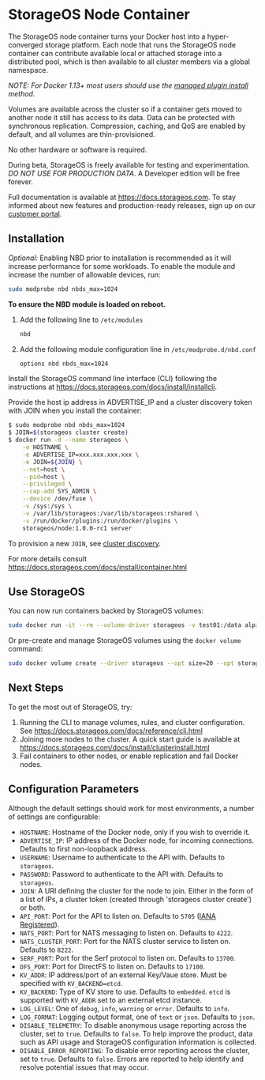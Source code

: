 # StorageOS Node Container

The StorageOS node container turns your Docker host into a hyper-converged storage platform. Each node that runs the StorageOS node container can contribute available local or attached storage into a distributed pool, which is then available to all cluster members via a global namespace.

_NOTE: For Docker 1.13+ most users should use the [managed plugin install](../plugin) method._

Volumes are available across the cluster so if a container gets moved to another node it still has access to its data. Data can be protected with synchronous replication. Compression, caching, and QoS are enabled by default, and all volumes are thin-provisioned.

No other hardware or software is required.

During beta, StorageOS is freely available for testing and experimentation. _DO NOT USE FOR PRODUCTION DATA_. A Developer edition will be free forever.

Full documentation is available at <https://docs.storageos.com>. To stay informed about new features and production-ready releases, sign up on our [customer portal](https://my.storageos.com).

## Installation

_Optional:_ Enabling NBD prior to installation is recommended as it will increase performance for some workloads. To enable the module and increase the number of allowable devices, run:

```bash
sudo modprobe nbd nbds_max=1024
```

**To ensure the NBD module is loaded on reboot.**

1. Add the following line to `/etc/modules`

   ```bash
   nbd
   ```

1. Add the following module configuration line in `/etc/modprobe.d/nbd.conf`

   ```bash
   options nbd nbds_max=1024
   ```

Install the StorageOS command line interface (CLI) following the instructions at <https://docs.storageos.com/docs/install/installcli>.

Provide the host ip address in ADVERTISE_IP and a cluster discovery token with JOIN when you install the container:

```bash
$ sudo modprobe nbd nbds_max=1024
$ JOIN=$(storageos cluster create)
$ docker run -d --name storageos \
    -e HOSTNAME \
    -e ADVERTISE_IP=xxx.xxx.xxx.xxx \
    -e JOIN=${JOIN} \
    --net=host \
    --pid=host \
    --privileged \
    --cap-add SYS_ADMIN \
    --device /dev/fuse \
    -v /sys:/sys \
    -v /var/lib/storageos:/var/lib/storageos:rshared \
    -v /run/docker/plugins:/run/docker/plugins \
    storageos/node:1.0.0-rc1 server
```

To provision a new `JOIN`, see [cluster discovery](http://docs.storageos.com/docs/install/prerequisites/clusterdiscovery).

For more details consult <https://docs.storageos.com/docs/install/container.html>

## Use StorageOS

You can now run containers backed by StorageOS volumes:

```bash
sudo docker run -it --rm --volume-driver storageos -v test01:/data alpine sh -c "echo hello > /data/myfile"
```

Or pre-create and manage StorageOS volumes using the `docker volume` command:

```bash
sudo docker volume create --driver storageos --opt size=20 --opt storageos.com/replicas=2 vol01
```

## Next Steps

To get the most out of StorageOS, try:

1. Running the CLI to manage volumes, rules, and cluster configuration. See <https://docs.storageos.com/docs/reference/cli.html>
1. Joining more nodes to the cluster. A quick start guide is available at <https://docs.storageos.com/docs/install/clusterinstall.html>
1. Fail containers to other nodes, or enable replication and fail Docker nodes.

## Configuration Parameters

Although the default settings should work for most environments, a number of settings are configurable:

* `HOSTNAME`: Hostname of the Docker node, only if you wish to override it.
* `ADVERTISE_IP`: IP address of the Docker node, for incoming connections. Defaults to first non-loopback address.
* `USERNAME`: Username to authenticate to the API with. Defaults to `storageos`.
* `PASSWORD`: Password to authenticate to the API with. Defaults to `storageos`.
* `JOIN`: A URI defining the cluster for the node to join. Either in the form of a list of IPs, a cluster token (created through 'storageos cluster create') or both.
* `API_PORT`: Port for the API to listen on. Defaults to `5705` ([IANA Registered](https://www.iana.org/assignments/service-names-port-numbers/service-names-port-numbers.xhtml?search=5705)).
* `NATS_PORT`: Port for NATS messaging to listen on. Defaults to `4222`.
* `NATS_CLUSTER_PORT`: Port for the NATS cluster service to listen on. Defaults to `8222`.
* `SERF_PORT`: Port for the Serf protocol to listen on. Defaults to `13700`.
* `DFS_PORT`: Port for DirectFS to listen on. Defaults to `17100`.
* `KV_ADDR`: IP address/port of an external Key/Vaue store.  Must be specified with `KV_BACKEND=etcd`.
* `KV_BACKEND`: Type of KV store to use. Defaults to `embedded`. `etcd` is supported with `KV_ADDR` set to an external etcd instance.
* `LOG_LEVEL`: One of `debug`, `info`, `warning` or `error`. Defaults to `info`.
* `LOG_FORMAT`: Logging output format, one of `text` or `json`. Defaults to `json`.
* `DISABLE_TELEMETRY`: To disable anonymous usage reporting across the cluster, set to `true`. Defaults to `false`. To help improve the product, data such as API usage and StorageOS configuration information is collected.
* `DISABLE_ERROR_REPORTING`: To disable error reporting across the cluster, set to `true`. Defaults to `false`. Errors are reported to help identify and resolve potential issues that may occur.

